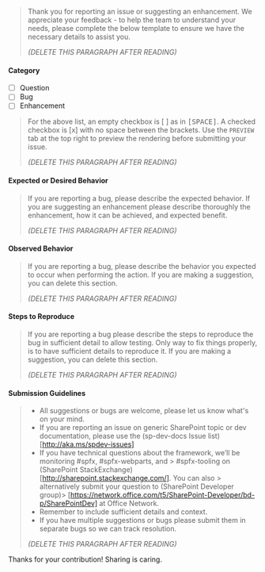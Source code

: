 > Thank you for reporting an issue or suggesting an enhancement. We appreciate your feedback - to help the team to understand your needs, please complete the below template to ensure we have the necessary details to assist you.
>
> _(DELETE THIS PARAGRAPH AFTER READING)_
>

#### Category
- [ ] Question
- [ ] Bug
- [ ] Enhancement

> For the above list, an empty checkbox is [ ] as in <kbd>[</kbd><kbd>SPACE</kbd><kbd>]</kbd>. A checked checkbox is [x] with no space between the brackets. Use the `PREVIEW` tab at the top right to preview the rendering before submitting your issue.
>
> _(DELETE THIS PARAGRAPH AFTER READING)_
>

#### Expected or Desired Behavior

> If you are reporting a bug, please describe the expected behavior. If you are suggesting an enhancement please describe thoroughly the enhancement, how it can be achieved, and expected benefit.
>
> _(DELETE THIS PARAGRAPH AFTER READING)_
>

#### Observed Behavior

> If you are reporting a bug, please describe the behavior you expected to occur when performing the action. If you are making a suggestion, you can delete this section.
>
> _(DELETE THIS PARAGRAPH AFTER READING)_
>

#### Steps to Reproduce

> If you are reporting a bug please describe the steps to reproduce the bug in sufficient detail to allow testing. Only way to fix things properly, is to have sufficient details to reproduce it. If you are making a suggestion, you can delete this section.
>
> _(DELETE THIS PARAGRAPH AFTER READING)_
>

#### Submission Guidelines

> - All suggestions or bugs are welcome, please let us know what's on your mind.
> - If you are reporting an issue on generic SharePoint topic or dev documentation, please use the (sp-dev-docs Issue list)[http://aka.ms/spdev-issues]
> - If you have technical questions about the framework, we’ll be monitoring #spfx, #spfx-webparts, and > #spfx-tooling on (SharePoint StackExchange)[http://sharepoint.stackexchange.com/]. You can also > alternatively submit your question to (SharePoint Developer group)> [https://network.office.com/t5/SharePoint-Developer/bd-p/SharePointDev] at Office Network.
> - Remember to include sufficient details and context.
> - If you have multiple suggestions or bugs please submit them in separate bugs so we can track resolution.
>
> _(DELETE THIS PARAGRAPH AFTER READING)_
>

Thanks for your contribution! Sharing is caring.
